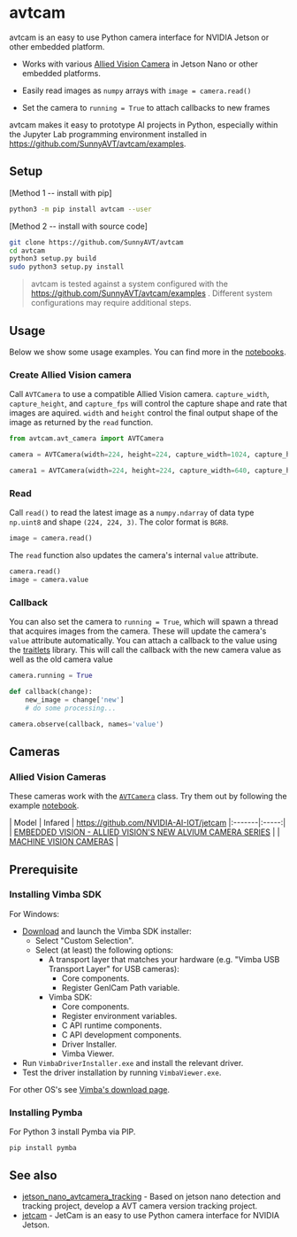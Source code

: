 # avtcam

avtcam is an easy to use Python camera interface for NVIDIA Jetson or other embedded platform.

*  Works with various [Allied Vision Camera](www.alliedvision.com) in Jetson Nano or other embedded platforms.

*  Easily read images as ``numpy`` arrays with ``image = camera.read()``

*  Set the camera to ``running = True`` to attach callbacks to new frames

avtcam makes it easy to prototype AI projects in Python, especially within the Jupyter Lab programming environment installed in https://github.com/SunnyAVT/avtcam/examples.


## Setup

[Method 1 -- install with pip]
```bash
python3 -m pip install avtcam --user
```

[Method 2 -- install with source code]
```bash
git clone https://github.com/SunnyAVT/avtcam
cd avtcam
python3 setup.py build
sudo python3 setup.py install
```

> avtcam is tested against a system configured with the https://github.com/SunnyAVT/avtcam/examples .  Different system configurations may require additional steps.


## Usage

Below we show some usage examples.  You can find more in the [notebooks](notebooks).

### Create Allied Vision camera

Call ``AVTCamera`` to use a compatible Allied Vision camera.  ``capture_width``, ``capture_height``, and ``capture_fps`` will control the capture shape and rate that images are aquired.  ``width`` and ``height`` control the final output shape of the image as returned by the ``read`` function.

```python
from avtcam.avt_camera import AVTCamera

camera = AVTCamera(width=224, height=224, capture_width=1024, capture_height=768, capture_device=0)

camera1 = AVTCamera(width=224, height=224, capture_width=640, capture_height=480, capture_device=1)
```


### Read

Call ``read()`` to read the latest image as a ``numpy.ndarray`` of data type ``np.uint8`` and shape ``(224, 224, 3)``.  The color format is ``BGR8``.

```python
image = camera.read()
```

The ``read`` function also updates the camera's internal ``value`` attribute.

```python
camera.read()
image = camera.value
```

### Callback

You can also set the camera to ``running = True``, which will spawn a thread that acquires images from the camera.  These will update the camera's ``value`` attribute automatically.  You can attach a callback to the value using the [traitlets](https://traitlets.readthedocs.io/en/stable/api.html#callbacks-when-trait-attributes-change) library.  This will call the callback with the new camera value as well as the old camera value

```python
camera.running = True

def callback(change):
    new_image = change['new']
    # do some processing...

camera.observe(callback, names='value')
```

## Cameras

### Allied Vision Cameras

These cameras work with the [``AVTCamera``](avtcam/avt_camera.py) class.  Try them out by following the example [notebook](avtcam/examples/avt_camera.ipynb).

| Model | Infared | https://github.com/NVIDIA-AI-IOT/jetcam
|:-------|:-----:|
| [EMBEDDED VISION - ALLIED VISION'S NEW ALVIUM CAMERA SERIES](https://www.alliedvision.com/en/products/embedded-vision-cameras.html) | 
| [MACHINE VISION CAMERAS](https://www.alliedvision.com/en/products/cameras.html) | 

## Prerequisite

### Installing Vimba SDK

For Windows:
* [Download](https://www.alliedvision.com/en/products/software.html) and launch the Vimba SDK installer:
  * Select "Custom Selection".
  * Select (at least) the following options:
    * A transport layer that matches your hardware (e.g. "Vimba USB Transport Layer" for USB cameras):
      * Core components.
      * Register GenICam Path variable.
    * Vimba SDK:
      * Core components.
      * Register environment variables.
      * C API runtime components.
      * C API development components.
      * Driver Installer.
      * Vimba Viewer.
* Run `VimbaDriverInstaller.exe` and install the relevant driver.
* Test the driver installation by running `VimbaViewer.exe`.

For other OS's see [Vimba's download page](https://www.alliedvision.com/en/products/software.html).

### Installing Pymba

For Python 3 install Pymba via PIP.

    pip install pymba


## See also

- [jetson_nano_avtcamera_tracking](https://github.com/SunnyAVT/jetson_nano_avtcamera_tracking) - Based on jetson nano detection and tracking project, develop a AVT camera version tracking project.
- [jetcam](https://github.com/NVIDIA-AI-IOT/jetcam) - JetCam is an easy to use Python camera interface for NVIDIA Jetson.


